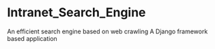 # Intranet_Search_Engine
An efficient search engine based on web crawling 
A Django framework based application
